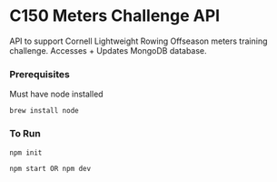# C150 Meters Challenge API

API to support Cornell Lightweight Rowing Offseason meters training challenge.
Accesses + Updates MongoDB database.

### Prerequisites

Must have node installed

```
brew install node
```

### To Run

```
npm init
```

```
npm start OR npm dev
```
